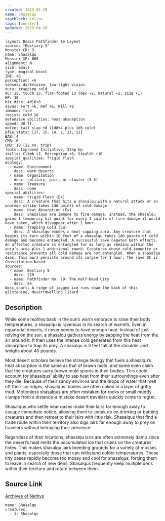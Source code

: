 ```yaml
---
created: 2023-04-28
name: Shasalqu
statblock: inline
tags: [monster]
updated: 2023-04-28
---
```

```statblock
layout: Basic Pathfinder 1e Layout
source: "Bestiary 5"
Monster_CR: 3
name: Shasalqu
Monster_XP: 800
alignment: N
size: Small
type: magical beast
INI: +6
perception: +6
senses: darkvision, low-light vision
aura: trapping cold
AC: 15, touch 13, flat-footed 13 (dex +2, natural +2, size +1)
HP: 30
hit_dice: 4d10+8
saves: Fort +6, Ref +6, Will +2
immune: fire
resist: cold 10
defensive_abilities: heat absorption
speed: 30 ft.
melee: tail slap +8 (1d8+4 plus 1d6 cold)
pf1e_stats: [17, 15, 14, 2, 13, 12]
BAB: 4
CMB: 6
CMD: 18 (22 vs. trip)
feats: Improved Initiative, Step Up
skills: Climb +7, Perception +6, Stealth +10
special_qualities: frigid flesh
ecology:
  - name: Environment
    desc: warm deserts
  - name: Organisation
    desc: solitary, pair, or cluster (3-6)
  - name: Treasure
    desc: none
special_abilities:
  - name: Frigid Flesh (Ex)
    desc: A creature that hits a shasalqu with a natural attack or an unarmed strike takes 1d6 points of cold damage.
  - name: Heat Absorption (Ex)
    desc: Shasalqus are immune to fire damage. Instead, the shasalqu gains 1 temporary hit point for every 3 points of fire damage it would have taken, which disappear after 1 hour.
  - name: Trapping Cold (Su)
    desc: A shasalqu exudes a heat-sapping aura. Any creature that begins its turn within 10 feet of a shasalqu takes 1d6 points of cold damage and becomes entangled. A successful save negates both effects. An affected creature is entangled for as long as remains within the aura’s area plus 1 additional round. Creatures whose cold immunity or resistance prevents all cold damage are not entangled. When a shasalqu dies, this aura persists around its corpse for 1 hour. The save DC is Constitution-based.
sources:
  - name: Bestiary 5
    desc: 229
  - name: Pathfinder No. 79: The Half-Dead City
    desc: 84
desc_short: A ridge of jagged ice runs down the back of this glistening, desertdwelling lizard.
```
## Description
While some reptiles bask in the sun’s warm embrace to raise their body temperatures, a shasalqu is ravenous in its search of warmth. Even in equatorial deserts, it never seems to have enough heat. Instead of just relying on the sun, a shasalqu gathers energy by sapping the heat from the air around it. It then uses the intense cold generated from this heat absorption to trap its prey. A shasalqu is 3 feet tall at the shoulder and weighs about 40 pounds.

 Most desert scholars believe the strange biology that fuels a shasalqu’s heat absorption is the same as that of brown mold, and some even claim that the creatures carry brown mold spores in their bodies. This could account for shasalqus’ ability to sap heat from their surroundings even after they die. Because of their sandy environs and the drops of water that melt off their icy ridges, shasalqus’ bodies are often caked in a layer of gritty mud. Motionless shasalqus are often mistaken for rocks or small muddy clumps from a distance-a mistake desert travelers quickly come to regret.

 Shasalqus who settle near oases make their lairs far enough away to escape immediate notice, allowing them to sneak up on drinking or bathing creatures and then retreat to their lairs with little risk. Shasalqus that find a trade route within their territory also digs lairs far enough away to prey on travelers without betraying their presence.

 Regardless of their locations, shasalqu lairs are often extremely damp since the desert’s heat melts the accumulated ice that crusts on the creatures’ hides. This makes shasalqu lairs breeding grounds for a variety of mosses and plants, especially those that can withstand colder temperatures. These tiny oases rapidly become too mossy and cool for shasalqus, forcing them to leave in search of new dens. Shasalqus frequently keep multiple dens within their territory and rotate between them.
## Source Link
[Archives of Nethys](https://aonprd.com/MonsterDisplay.aspx?ItemName=Shasalqu)
```encounter-table
name: Shasalqu
creatures:
  - 1: Shasalqu
```
